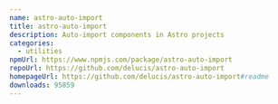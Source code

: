 ```yaml
---
name: astro-auto-import
title: astro-auto-import
description: Auto-import components in Astro projects
categories:
  - utilities
npmUrl: https://www.npmjs.com/package/astro-auto-import
repoUrl: https://github.com/delucis/astro-auto-import
homepageUrl: https://github.com/delucis/astro-auto-import#readme
downloads: 95859
---
```

